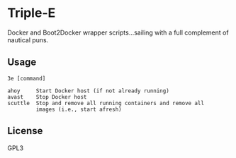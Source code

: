 # Triple-E

Docker and Boot2Docker wrapper scripts...sailing with a full complement
of nautical puns.

## Usage

    3e [command]

    ahoy     Start Docker host (if not already running)
    avast    Stop Docker host
    scuttle  Stop and remove all running containers and remove all
             images (i.e., start afresh)

## License

GPL3
